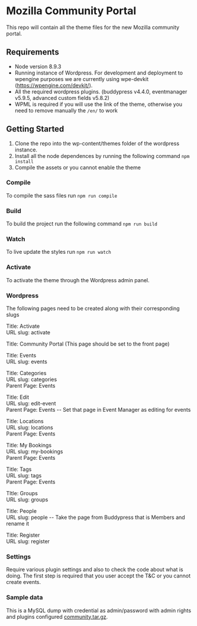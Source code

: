 # Mozilla Community Portal 

This repo will contain all the theme files for the new Mozilla community portal.  

## Requirements
* Node version 8.9.3
* Running instance of Wordpress.  For development and deployment to wpengine purposes we are currently using wpe-devkit (https://wpengine.com/devkit/).  
* All the required wordpress plugins. (buddypress v4.4.0, eventmanager v5.9.5, advanced custom fields v5.8.2) 
* WPML is required if you will use the link of the theme, otherwise you need to remove manually the `/en/` to work

## Getting Started
1. Clone the repo into the wp-content/themes folder of the wordpress instance.  
2. Install all the node dependences by running the following command ```npm install```
3. Compile the assets or you cannot enable the theme

### Compile
To compile the sass files run ```npm run compile```

### Build
To build the project run the following command ```npm run build```

### Watch
To live update the styles run ```npm run watch```

### Activate
To activate the theme through the Wordpress admin panel.

### Wordpress
The following pages need to be created along with their corresponding slugs

Title: Activate  
URL slug: activate  

Title: Community Portal (This page should be set to the front page)

Title: Events  
URL slug: events  

Title: Categories  
URL slug: categories  
Parent Page: Events  

Title: Edit  
URL slug: edit-event  
Parent Page: Events  -- Set that page in Event Manager as editing for events

Title: Locations  
URL slug: locations  
Parent Page: Events  

Title: My Bookings  
URL slug: my-bookings  
Parent Page: Events  

Title: Tags  
URL slug: tags  
Parent Page: Events

TItle: Groups  
URL slug: groups  

Title: People  
URL slug: people  -- Take the page from Buddypress that is Members and rename it

Title: Register  
URL slug: register  

### Settings

Require various plugin settings and also to check the code about what is doing. The first step is required that you user accept the T&C or you cannot create events.

### Sample data

This is a MySQL dump with credential as admin/password with admin rights and plugins configured [community.tar.gz](https://github.com/mozilla/community-portal/files/6880233/community.tar.gz).